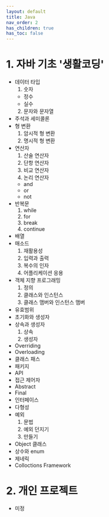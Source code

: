 ```yaml
---
layout: default
title: Java
nav_order: 2
has_children: true
has_toc: false
---
```


# 1. 자바 기초 '생활코딩'

- 데이터 타입
  1. 숫자
    - 정수
    - 실수
  2. 문자와 문자열
- 주석과 세미콜론
- 형 변환
  1. 암시적 형 변환
  2. 명시적 형 변환
- 연산자
  1. 산술 연산자
  2. 단항 연산자
  3. 비교 연산자
  4. 논리 연산자
    - and
    - or
    - not
- 반복문
  1. while
  2. for
  3. break
  4. continue
- 배열
- 매소드
  1. 재활용성
  2. 입력과 출력
  3. 복수의 인자
  4. 어플리케이션 응용
- 객체 지향 프로그래밍
  1. 정의
  2. 클래스와 인스턴스
  3. 클래스 맴버와 인스턴스 맴버
- 유효범위
- 초기화와 생성자
- 상속과 생성자
  1. 상속
  2. 생성자
- Overriding
- Overloading
- 클래스 패스
- 패키지
- API
- 접근 제어자
- Abstract
- Final
- 인터페이스
- 다형성
- 예외
  1. 문법
  2. 예외 던지기
  3. 만들기
- Object 클래스
- 상수와 enum
- 제네릭
- Colloctions Framework



# 2. 개인 프로젝트
- 미정
